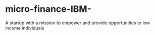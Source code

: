# micro-finance-IBM-
A startup with a mission to empower and provide opportunities to low income individuals
